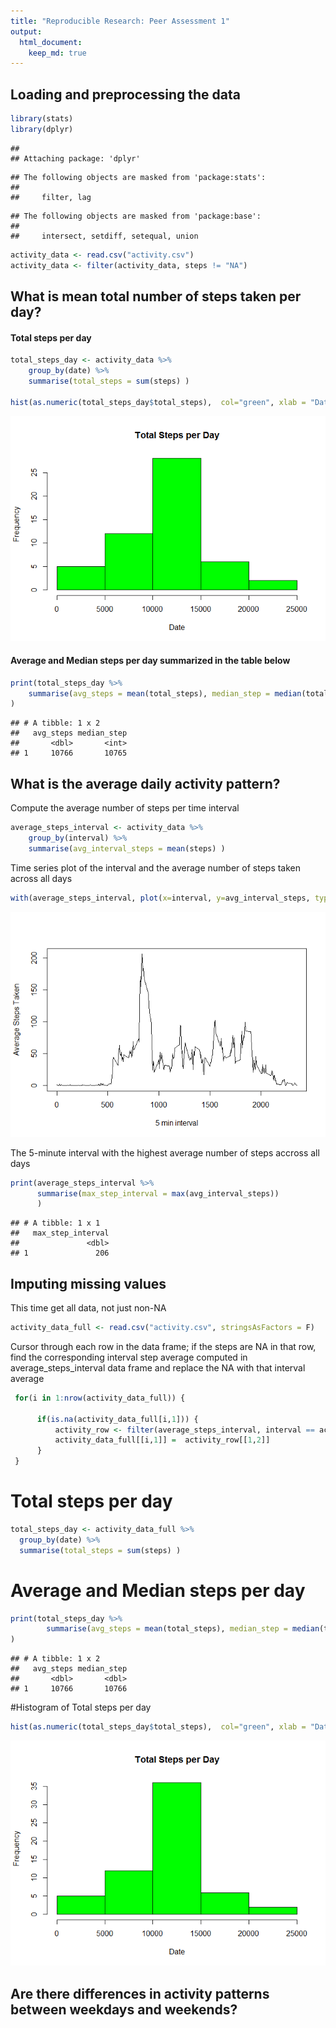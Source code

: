 ```yaml
---
title: "Reproducible Research: Peer Assessment 1"
output: 
  html_document:
    keep_md: true
---
```



## Loading and preprocessing the data


```r
library(stats)
library(dplyr)
```

```
## 
## Attaching package: 'dplyr'
```

```
## The following objects are masked from 'package:stats':
## 
##     filter, lag
```

```
## The following objects are masked from 'package:base':
## 
##     intersect, setdiff, setequal, union
```

```r
activity_data <- read.csv("activity.csv")
activity_data <- filter(activity_data, steps != "NA")
```

## What is mean total number of steps taken per day?


#### Total steps per day


```r
total_steps_day <- activity_data %>% 
    group_by(date) %>%
    summarise(total_steps = sum(steps) )

hist(as.numeric(total_steps_day$total_steps),  col="green", xlab = "Date", main = "Total Steps per Day")
```

![](PA1_template_files/figure-html/unnamed-chunk-2-1.png)<!-- -->

#### Average and Median steps per day summarized in the table below


```r
print(total_steps_day %>%
    summarise(avg_steps = mean(total_steps), median_step = median(total_steps) )
)
```

```
## # A tibble: 1 x 2
##   avg_steps median_step
##       <dbl>       <int>
## 1     10766       10765
```



## What is the average daily activity pattern?

Compute the average number of steps per time interval


```r
average_steps_interval <- activity_data %>%
    group_by(interval) %>%
    summarise(avg_interval_steps = mean(steps) )
```



Time series plot of the interval and the average number of steps taken across all days


```r
with(average_steps_interval, plot(x=interval, y=avg_interval_steps, type = "l", xlab = "5 min interval", ylab = "Average Steps Taken"))
```

![](PA1_template_files/figure-html/unnamed-chunk-5-1.png)<!-- -->


The 5-minute interval with the highest average number of steps accross all days


```r
print(average_steps_interval %>%
      summarise(max_step_interval = max(avg_interval_steps))
      )
```

```
## # A tibble: 1 x 1
##   max_step_interval
##               <dbl>
## 1               206
```
      
## Imputing missing values

This time get all data, not just non-NA

```r
activity_data_full <- read.csv("activity.csv", stringsAsFactors = F)
```


Cursor through each row in the data frame; if the steps are NA in that row, find the corresponding interval step average
computed in average_steps_interval data frame and replace the NA with that interval average

```r
 for(i in 1:nrow(activity_data_full)) {

      if(is.na(activity_data_full[i,1])) {
          activity_row <- filter(average_steps_interval, interval == activity_data_full[i,3])
          activity_data_full[[i,1]] =  activity_row[[1,2]]
      }
 }
```

# Total steps per day


```r
total_steps_day <- activity_data_full %>% 
  group_by(date) %>%
  summarise(total_steps = sum(steps) )
```

# Average and Median steps per day


```r
print(total_steps_day %>%
        summarise(avg_steps = mean(total_steps), median_step = median(total_steps) )
)
```

```
## # A tibble: 1 x 2
##   avg_steps median_step
##       <dbl>       <dbl>
## 1     10766       10766
```

#Histogram of Total steps per day

```r
hist(as.numeric(total_steps_day$total_steps),  col="green", xlab = "Date", main = "Total Steps per Day")
```

![](PA1_template_files/figure-html/unnamed-chunk-11-1.png)<!-- -->




## Are there differences in activity patterns between weekdays and weekends?
